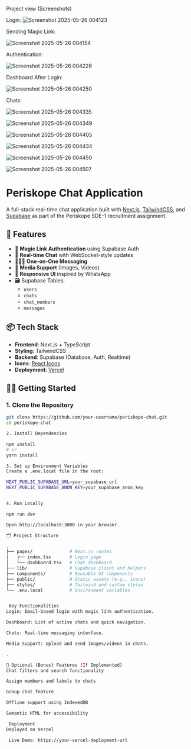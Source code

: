 Project view (Screenshots)

Login:
![Screenshot 2025-05-26 004123](https://github.com/user-attachments/assets/d4649886-6a4f-46c1-9941-ba18f86c4588)

Sending Magic Link:

![Screenshot 2025-05-26 004154](https://github.com/user-attachments/assets/cb566162-a4d8-4412-8bc7-ef3eb8d7a656)

Authentication:

![Screenshot 2025-05-26 004226](https://github.com/user-attachments/assets/9b4ace1a-a190-4151-9b2b-1a6d6cdd3770)

Dashboard After Login:

![Screenshot 2025-05-26 004250](https://github.com/user-attachments/assets/57e57b5d-3012-4189-86af-13aa0c2c365d)

Chats:

![Screenshot 2025-05-26 004335](https://github.com/user-attachments/assets/1197e012-134d-4be0-81bb-ecee4e3c6f15)

![Screenshot 2025-05-26 004349](https://github.com/user-attachments/assets/23620a79-6ebd-4e0f-a34f-78ca6aead6ac)

![Screenshot 2025-05-26 004405](https://github.com/user-attachments/assets/a9c7b769-abe4-4422-a91c-a3e4e43ed6a8)

![Screenshot 2025-05-26 004434](https://github.com/user-attachments/assets/9f4de20c-98d8-4224-8f83-3ef9ce11e153)

![Screenshot 2025-05-26 004450](https://github.com/user-attachments/assets/ead3025c-e4ce-476c-a024-b4bc714a0a71)

![Screenshot 2025-05-26 004507](https://github.com/user-attachments/assets/4b824da5-8fd7-41eb-9e08-1f29b31ba10f)


# Periskope Chat Application

A full-stack real-time chat application built with [Next.js](https://nextjs.org/), [TailwindCSS](https://tailwindcss.com/), and [Supabase](https://supabase.com/) as part of the Periskope SDE-1 recruitment assignment.

## 🚀 Features

- 🔐 **Magic Link Authentication** using Supabase Auth  
- 💬 **Real-time Chat** with WebSocket-style updates  
- 🧑‍🤝‍🧑 **One-on-One Messaging**  
- 📸 **Media Support** (Images, Videos)  
- 🧠 **Responsive UI** inspired by WhatsApp  
- 🗃️ Supabase Tables:
  - `users`
  - `chats`
  - `chat_members`
  - `messages`

## 📦 Tech Stack

- **Frontend**: Next.js + TypeScript  
- **Styling**: TailwindCSS  
- **Backend**: Supabase (Database, Auth, Realtime)  
- **Icons**: [React Icons](https://react-icons.github.io/react-icons)  
- **Deployment**: [Vercel](https://vercel.com)

## 🧑‍💻 Getting Started

### 1. Clone the Repository

```bash
git clone https://github.com/your-username/periskope-chat.git
cd periskope-chat

2. Install Dependencies

npm install
# or
yarn install

3. Set up Environment Variables
Create a .env.local file in the root:

NEXT_PUBLIC_SUPABASE_URL=your_supabase_url
NEXT_PUBLIC_SUPABASE_ANON_KEY=your_supabase_anon_key


4. Run Locally

npm run dev

Open http://localhost:3000 in your browser.

🗂️ Project Structure

.
├── pages/              # Next.js routes
│   ├── index.tsx       # Login page
│   └── dashboard.tsx   # Chat dashboard
├── lib/                # Supabase client and helpers
├── components/         # Reusable UI components
├── public/             # Static assets (e.g., icons)
├── styles/             # Tailwind and custom styles
└── .env.local          # Environment variables


 Key Functionalities
Login: Email-based login with magic link authentication.

Dashboard: List of active chats and quick navigation.

Chats: Real-time messaging interface.

Media Support: Upload and send images/videos in chats.

.

🔧 Optional (Bonus) Features (If Implemented)
Chat filters and search functionality

Assign members and labels to chats

Group chat feature

Offline support using IndexedDB

Semantic HTML for accessibility

 Deployment
Deployed on Vercel

 Live Demo: https://your-vercel-deployment-url































